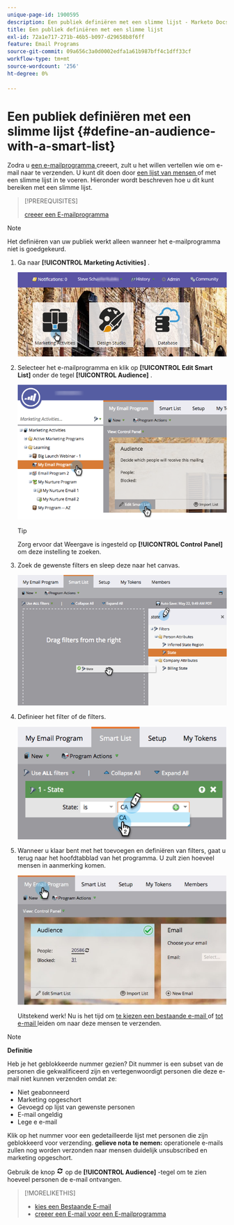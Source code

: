 ```yaml
---
unique-page-id: 1900595
description: Een publiek definiëren met een slimme lijst - Marketo Docs - Productdocumentatie
title: Een publiek definiëren met een slimme lijst
exl-id: 72a1e717-271b-46b5-b097-d29658b8f6ff
feature: Email Programs
source-git-commit: 09a656c3a0d0002edfa1a61b987bff4c1dff33cf
workflow-type: tm+mt
source-wordcount: '256'
ht-degree: 0%

---
```


# Een publiek definiëren met een slimme lijst {#define-an-audience-with-a-smart-list}

Zodra u [ een e-mailprogramma ](/help/marketo/product-docs/email-marketing/email-programs/creating-an-email-program/create-an-email-program.md) creeert, zult u het willen vertellen wie om e-mail naar te verzenden. U kunt dit doen door [ een lijst van mensen ](/help/marketo/product-docs/email-marketing/email-programs/managing-people-in-email-programs/define-an-audience-by-importing-a-list.md) of met een slimme lijst in te voeren. Hieronder wordt beschreven hoe u dit kunt bereiken met een slimme lijst.

>[!PREREQUISITES]
>
>[ creeer een E-mailprogramma ](/help/marketo/product-docs/email-marketing/email-programs/creating-an-email-program/create-an-email-program.md)

>[!NOTE]
>
>Het definiëren van uw publiek werkt alleen wanneer het e-mailprogramma niet is goedgekeurd.

1. Ga naar **[!UICONTROL Marketing Activities]** .

   ![](assets/login-marketing-activities.png)

1. Selecteer het e-mailprogramma en klik op **[!UICONTROL Edit Smart List]** onder de tegel **[!UICONTROL Audience]** .

   ![](assets/2017-05-22-09-46-37.png)

   >[!TIP]
   >
   >Zorg ervoor dat Weergave is ingesteld op **[!UICONTROL Control Panel]** om deze instelling te zoeken.

1. Zoek de gewenste filters en sleep deze naar het canvas.

   ![](assets/dragstate.png)

1. Definieer het filter of de filters.

   ![](assets/image2014-9-12-11-3a1-3a14.png)

1. Wanneer u klaar bent met het toevoegen en definiëren van filters, gaat u terug naar het hoofdtabblad van het programma. U zult zien hoeveel mensen in aanmerking komen.

   ![](assets/myemailprogram.jpg)

   Uitstekend werk! Nu is het tijd om [ te kiezen een bestaande e-mail ](/help/marketo/product-docs/email-marketing/email-programs/email-program-actions/choose-an-existing-email.md) of [ tot e-mail ](/help/marketo/product-docs/email-marketing/email-programs/email-program-actions/create-an-email-for-an-email-program.md) leiden om naar deze mensen te verzenden.

>[!NOTE]
>
>**Definitie**
>
>Heb je het geblokkeerde nummer gezien? Dit nummer is een subset van de personen die gekwalificeerd zijn en vertegenwoordigt personen die deze e-mail niet kunnen verzenden omdat ze:
>
>* Niet geabonneerd
>* Marketing opgeschort
>* Gevoegd op lijst van gewenste personen
>* E-mail ongeldig
>* Lege e e-mail
>
>Klik op het nummer voor een gedetailleerde lijst met personen die zijn geblokkeerd voor verzending. **gelieve nota te nemen:** operationele e-mails zullen nog worden verzonden naar mensen duidelijk unsubscribed en marketing opgeschort.
>
>Gebruik de knop ![—](assets/image2014-10-23-16-3a32-3a36.png) op de **[!UICONTROL Audience]** -tegel om te zien hoeveel personen de e-mail ontvangen.

>[!MORELIKETHIS]
>
>* [ kies een Bestaande E-mail ](/help/marketo/product-docs/email-marketing/email-programs/email-program-actions/choose-an-existing-email.md)
>* [ creeer een E-mail voor een E-mailprogramma ](/help/marketo/product-docs/email-marketing/email-programs/email-program-actions/create-an-email-for-an-email-program.md)
